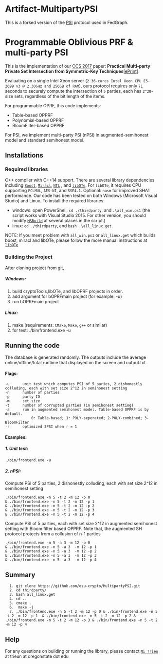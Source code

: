 # Artifact-MultipartyPSI

This is a forked version of the [PSI](https://github.com/osu-crypto/MultipartyPSI) protocol used in FedGraph.

# Programmable Oblivious PRF & multi-party PSI
This is the implementation of our [CCS 2017](http://dl.acm.org/xxx)  paper: **Practical Multi-party Private Set Intersection from Symmetric-Key Techniques**[[ePrint](https://eprint.iacr.org/2017/xxx)]. 

Evaluating on a single Intel Xeon server (`2 36-cores Intel Xeon CPU E5-2699 v3 @ 2.30GHz and 256GB of RAM`), ours protocol requires only `71` seconds to securely compute the intersection of `5` parties, each has `2^20`-size sets, regardless of the bit length of the items.

For programmable OPRF, this code implements:
* Table-based OPPRF
* Polynomial-based  OPPRF
* BloomFilter-based OPPRF

For PSI, we implement multi-party PSI (nPSI) in augmented-semihonest model and standard semihonest model.

## Installations

### Required libraries
 C++ compiler with C++14 support. There are several library dependencies including [`Boost`](https://sourceforge.net/projects/boost/), [`Miracl`](https://github.com/miracl/MIRACL), [`NTL`](http://www.shoup.net/ntl/) , and [`libOTe`](https://github.com/osu-crypto/libOTe). For `libOTe`, it requires CPU supporting `PCLMUL`, `AES-NI`, and `SSE4.1`. Optional: `nasm` for improved SHA1 performance.   Our code has been tested on both Windows (Microsoft Visual Studio) and Linux. To install the required libraries: 
  * windows: open PowerShell,  `cd ./thirdparty`, and `.\all_win.ps1` (the script works with Visual Studio 2015. For other version, you should modify [`MSBuild`](https://github.com/osu-crypto/MultipartyPSI/blob/implement/thirdparty/win/getNTL.ps1#L3) at several places in the script.)
  * linux: `cd ./thirdparty`, and `bash .\all_linux.get`.   

NOTE: If you meet problem with `all_win.ps1` or `all_linux.get` which builds boost, miracl and libOTe, please follow the more manual instructions at [`libOTe`](https://github.com/osu-crypto/libOTe) 

### Building the Project
After cloning project from git,
##### Windows:
1. build cryptoTools,libOTe, and libOPRF projects in order.
2. add argument for bOPRFmain project (for example: -u)
3. run bOPRFmain project
 
##### Linux:
1. make (requirements: `CMake`, `Make`, `g++` or similar)
2. for test:
	./bin/frontend.exe -u


## Running the code
The database is generated randomly. The outputs include the average online/offline/total runtime that displayed on the screen and output.txt. 
#### Flags:
    -u		unit test which computes PSI of 5 paries, 2 dishonestly colluding, each with set size 2^12 in semihonest setting
	-n		number of parties
	-p		party ID
	-m		set size
	-t		number of corrupted parties (in semihonest setting)
	-a		run in augmented semihonest model. Table-based OPPRF is by default.
				0: Table-based; 1: POLY-seperated; 2-POLY-combined; 3-BloomFilter
	-r		optimized 3PSI when r = 1			
#### Examples: 
##### 1. Unit test:
	./bin/frontend.exe -u
	
##### 2. nPSI:
Compute PSI of 5 parties, 2 dishonestly colluding, each with set size 2^12 in semihonest setting

	./bin/frontend.exe -n 5 -t 2 -m 12 -p 0 
	& ./bin/frontend.exe -n 5 -t 2 -m 12 -p 1
	& ./bin/frontend.exe -n 5 -t 2 -m 12 -p 2
	& ./bin/frontend.exe -n 5 -t 2 -m 12 -p 3
	& ./bin/frontend.exe -n 5 -t 2 -m 12 -p 4
	
Compute PSI of 5 parties, each with set size 2^12 in augmented semihonest setting with Bloom filter based OPPRF. Note that, the augmented SH protocol protects from a collusion of n-1 parties

	./bin/frontend.exe -n 5 -a 3 -m 12 -p 0 
	& ./bin/frontend.exe -n 5 -a 3  -m 12 -p 1
    & ./bin/frontend.exe -n 5 -a 3  -m 12 -p 2
    & ./bin/frontend.exe -n 5 -a 3  -m 12 -p 3
    & ./bin/frontend.exe -n 5 -a 3  -m 12 -p 4
	
## Summary

      1. git clone https://github.com/osu-crypto/MultipartyPSI.git  
      2. cd thirdparty/
      3. bash all_linux.get 
      4. cd ..
      5. cmake .
      6.  make -j
      7. ./bin/frontend.exe -n 5 -t 2 -m 12 -p 0 & ./bin/frontend.exe -n 5 -t 2 -m 12 -p 1  & ./bin/frontend.exe -n 5 -t 2 -m 12 -p 2 & ./bin/frontend.exe -n 5 -t 2 -m 12 -p 3 & ./bin/frontend.exe -n 5 -t 2 -m 12 -p 4
 	
	
## Help
For any questions on building or running the library, please contact [`Ni Trieu`](http://people.oregonstate.edu/~trieun/) at trieun at oregonstate dot edu
